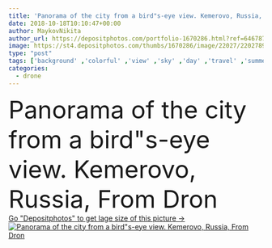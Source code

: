 ```yaml
---
title: 'Panorama of the city from a bird"s-eye view. Kemerovo, Russia, From Dron  '
date: 2018-10-18T10:10:47+00:00
author: MaykovNikita
author_url: https://depositphotos.com/portfolio-1670286.html?ref=64678756
image: https://st4.depositphotos.com/thumbs/1670286/image/22027/220278978/api_thumb_450.jpg?forcejpeg=true
type: "post"
tags: ['background' ,'colorful' ,'view' ,'sky' ,'day' ,'travel' ,'summer' ,'sun' ,'scene' ,'outdoor' ,'water' ,'air' ,'flying' ,'technology' ,'road' ,'traffic' ,'river' ,'bridge' ,'landscape' ,'architecture' ,'building' ,'center' ,'city' ,'house' ,'industry' ,'urban' ,'horizon' ,'street' ,'panorama' ,'cityscape' ,'landmark' ,'town' ,'skyline' ,'Russia' ,'top' ,'russian' ,'above' ,'siberia' ,'aerial' ,'region' ,'drone' ,'Kemerovo' ,'top view' ,'Kuzbass' ,'flying camera' ,'drone flying' ]
categories: 
  - drone
---
```

<div aling="center">
            <font size="60"> Panorama of the city from a bird"s-eye view. Kemerovo, Russia, From Dron</font>   
</div>
<div>
    <a href='https://st4.depositphotos.com/thumbs/1670286/image/22027/220278978/api_thumb_450.jpg?forcejpeg=true?ref=64678756' target=_blank > Go "Depositphotos" to get lage size of this picture ->
        <img href='https://st4.depositphotos.com/thumbs/1670286/image/22027/220278978/api_thumb_450.jpg?forcejpeg=true?ref=64678756' src='https://st4.depositphotos.com/1670286/22027/i/950/depositphotos_220278978-stock-photo-panorama-city-bird-eye-view.jpg?forcejpeg=true' alt='Panorama of the city from a bird"s-eye view. Kemerovo, Russia, From Dron' >
    </a>
</div>
